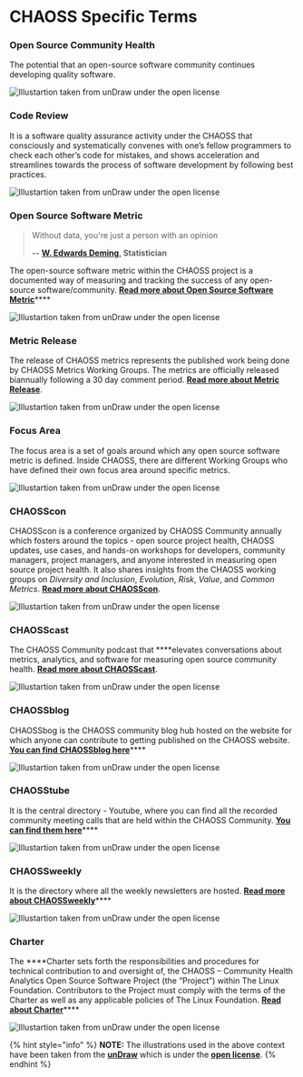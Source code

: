 # CHAOSS Specific Terms

### **Open Source Community Health**

The potential that an open-source software community continues developing quality software.

![Illustartion taken from unDraw under the open license](../../.gitbook/assets/undraw_medicine_b1ol.png)

### **Code Review**

It is a software quality assurance activity under the CHAOSS that consciously and systematically convenes with one’s fellow programmers to check each other’s code for mistakes, and shows acceleration and streamlines towards the process of software development by following best practices.

![Illustartion taken from unDraw under the open license](../../.gitbook/assets/undraw_code_review_l1q9%20%281%29.png)

### **Open Source Software Metric**

> Without data, you're just a person with an opinion
>
> **--** [**W. Edwards Deming**](https://en.wikipedia.org/wiki/W._Edwards_Deming)**, Statistician**

The open-source software metric within the CHAOSS project is a documented way of measuring and tracking the success of any open-source software/community. [**Read more about Open Source Software Metric**](https://chaoss.community/metrics/)\*\*\*\*

![Illustartion taken from unDraw under the open license](../../.gitbook/assets/undraw_content_creator_xeju-1-.png)

### **Metric Release**

The release of CHAOSS metrics represents the published work being done by CHAOSS Metrics Working Groups. The metrics are officially released biannually following a 30 day comment period. [**Read more about Metric Release**](https://chaoss.community/release-history/).

![Illustartion taken from unDraw under the open license](../../.gitbook/assets/undraw_publish_article_icso%20%281%29.png)

### **Focus Area**

The focus area is a set of goals around which any open source software metric is defined. Inside CHAOSS, there are different Working Groups who have defined their own focus area around specific metrics.

![Illustartion taken from unDraw under the open license](../../.gitbook/assets/undraw_dev_focus_b9xo.png)

### **CHAOSScon**

CHAOSScon is a conference organized by CHAOSS Community annually which fosters around the topics -  open source project health, CHAOSS updates, use cases, and hands-on workshops for developers, community managers, project managers, and anyone interested in measuring open source project health. It also shares insights from the CHAOSS working groups on _Diversity and Inclusion_, _Evolution_, _Risk_, _Value_, and _Common Metrics_. [**Read more about CHAOSScon**](https://chaoss.community/CHAOSScon-2020-NA/).

![Illustartion taken from unDraw under the open license](../../.gitbook/assets/undraw_schedule_pnbk.png)

### **CHAOSScast**

The CHAOSS Community podcast that ****elevates conversations about metrics, analytics, and software for measuring open source community health. [**Read more about CHAOSScast**](https://podcast.chaoss.community/).

![Illustartion taken from unDraw under the open license](../../.gitbook/assets/undraw_recording_re_5xyq.png)

### **CHAOSSblog**

CHAOSSbog is the CHAOSS community blog hub hosted on the website for which anyone can contribute to getting published on the CHAOSS website. [**You can find CHAOSSblog here**](https://chaoss.community/blog/)\*\*\*\*

![Illustartion taken from unDraw under the open license](../../.gitbook/assets/undraw_wordpress_utxt.png)

### **CHAOSStube**

It is the central directory - Youtube, where you can find all the recorded community meeting calls that are held within the CHAOSS Community. [**You can find them here**](https://www.youtube.com/c/CHAOSStube/featured)\*\*\*\*

![Illustartion taken from unDraw under the open license](../../.gitbook/assets/undraw_youtube_tutorial_2gn3.png)

### **CHAOSSweekly**

It is the directory where all the weekly newsletters are hosted. [**Read more about CHAOSSweekly**](https://chaoss.community/news/)\*\*\*\*

![Illustartion taken from unDraw under the open license](../../.gitbook/assets/undraw_newsletter_re_wrob.png)

### **Charter**

The ****Charter sets forth the responsibilities and procedures for technical contribution to and oversight of, the CHAOSS – Community Health Analytics Open Source Software Project \(the “Project”\) within The Linux Foundation. Contributors to the Project must comply with the terms of the Charter as well as any applicable policies of The Linux Foundation. [**Read about Charter**](https://chaoss.community/about/charter/)\*\*\*\*

![Illustartion taken from unDraw under the open license](../../.gitbook/assets/undraw_candidate_ubwv.png)

{% hint style="info" %}
**NOTE:** The illustrations used in the above context have been taken from the [**unDraw**](https://undraw.co/) which is under the [**open license**](https://undraw.co/license).
{% endhint %}

